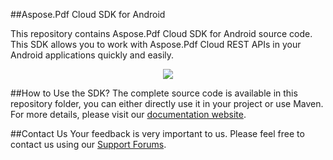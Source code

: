 ##Aspose.Pdf Cloud SDK for Android

This repository contains Aspose.Pdf Cloud SDK for Android source code. This SDK allows you to work with Aspose.Pdf Cloud REST APIs in your Android applications quickly and easily. 

<p align="center">
  <a title="Download complete Aspose.Pdf for Cloud source code" href="https://github.com/asposepdf/Aspose_Pdf_Cloud/archive/master.zip">
	<img src="https://raw.github.com/AsposeExamples/java-examples-dashboard/master/images/downloadZip-Button-Large.png" />
  </a>
</p>

##How to Use the SDK?
The complete source code is available in this repository folder, you can either directly use it in your project or use Maven. For more details, please visit our [documentation website](http://www.aspose.com/docs/display/pdfcloud/Available+SDKs).

##Contact Us
Your feedback is very important to us. Please feel free to contact us using our [Support Forums](https://www.aspose.com/community/forums/).
